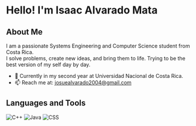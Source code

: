 # Hello! I'm Isaac Alvarado Mata

## About Me
I am a passionate Systems Engineering and Computer Science student from Costa Rica.  
I solve problems, create new ideas, and bring them to life.
Trying to be the best version of my self day by day.

- 🌱 Currently in my second year at Universidad Nacional de Costa Rica.
- 📫 Reach me at: [josuealvarado2004@gmail.com](mailto:josuealvarado2004@gmail.com)

## Languages and Tools
![C++](https://img.shields.io/badge/C++-blue?logo=c%2B%2B)
![Java](https://img.shields.io/badge/Java-red?logo=java)
![CSS](https://img.shields.io/badge/CSS-blue?logo=css3)

